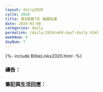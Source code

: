 ```yaml
---
layout: daily2020
cycle: 2020
title: 第9週第7天 補漏拾遺
date: 2020-03-08
categories: daily
permalink: /daily/2020/wk9-day7-daily.html
weekNum: 9
dayNum: 7
---
```


{%- include BibleLinks2020.html -%}

### 禱告：

### 筆記與生活回應：


